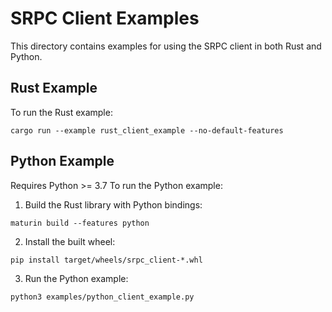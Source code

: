 # SRPC Client Examples

This directory contains examples for using the SRPC client in both Rust and Python.

## Rust Example

To run the Rust example:
```
cargo run --example rust_client_example --no-default-features
```

## Python Example

Requires Python >= 3.7
To run the Python example:

1. Build the Rust library with Python bindings:
```
maturin build --features python
```

2. Install the built wheel:
```
pip install target/wheels/srpc_client-*.whl
```

3. Run the Python example:
```
python3 examples/python_client_example.py
```

